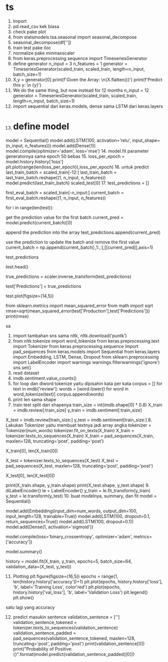 # ts
1. Import
2. pd.read_csv kek biasa
3. check pake plot
4. from statsmodels.tsa.seasonal import seasonal_decompose
5. seasonal_decompose(df[''])
6. train test pake iloc
7. normalize pake minmaxscaler
8. from keras.preprocessing.sequence import TimeseriesGenerator
9. define generator
n_input = 3
n_features = 1
generator = TimeseriesGenerator(scaled_train, scaled_train, length=n_input, batch_size=1)
10. X,y = generator[0]
print(f'Given the Array: \n{X.flatten()}')
print(f'Predict this y: \n {y}')
11. We do the same thing, but now instead for 12 months
n_input = 12
generator = TimeseriesGenerator(scaled_train, scaled_train, length=n_input, batch_size=1)
12. import sequential dari keras.models, dense sama LSTM dari keras.layers
13. # define model
model = Sequential()
model.add(LSTM(100, activation='relu', input_shape=(n_input, n_features)))
model.add(Dense(1))
model.compile(optimizer='adam', loss='mse')
14. model.fit parameter generatornya sama epoch 50 bebas
15. loss_per_epoch = model.history.history['loss']
plt.plot(range(len(loss_per_epoch)),loss_per_epoch)
16. untuk predict
last_train_batch = scaled_train[-12:]
last_train_batch = last_train_batch.reshape((1, n_input, n_features))
model.predict(last_train_batch)
scaled_test[0]
17. test_predictions = []

first_eval_batch = scaled_train[-n_input:]
current_batch = first_eval_batch.reshape((1, n_input, n_features))

for i in range(len(test)):

  get the prediction value for the first batch
  current_pred = model.predict(current_batch)[0]

  append the prediction into the array
  test_predictions.append(current_pred)

  use the prediction to update the batch and remove the first value
  current_batch = np.append(current_batch[:,1:,:],[[current_pred]],axis=1)

test_predictions

test.head()

true_predictions = scaler.inverse_transform(test_predictions)

test['Predictions'] = true_predictions

test.plot(figsize=(14,5))

from sklearn.metrics import mean_squared_error
from math import sqrt
rmse=sqrt(mean_squared_error(test['Production'],test['Predictions']))
print(rmse)

sa
1. import tambahan sns sama nltk, nltk.download('puntk')
2. from nltk.tokenize import word_tokenize
from keras.preprocessing.text import Tokenizer
from keras.preprocessing.sequence import pad_sequences
from keras.models import Sequential
from keras.layers import Embedding, LSTM, Dense, Dropout
from sklearn.preprocessing import LabelEncoder
import warnings
warnings.filterwarnings('ignore')
sns.set()
3. read dataset
4. imdb.sentiment.value_counts()
5. for loop dan diword tokenize yaitu dipisahin kata per kata
corpus = []
for text in imdb['review']:
  words = [word.lower() for word in word_tokenize(text)]
  corpus.append(words)
6. print len sama shape
7. train test split dari shapenya
train_size = int(imdb.shape[0] * 0.8)
X_train = imdb.review[:train_size]
y_train = imdb.sentiment[:train_size]

X_test = imdb.review[train_size:]
y_test = imdb.sentiment[train_size:]
8. Lakukan Tokenizer yaitu membuat textnya jadi array angka
tokenizer = Tokenizer(num_words)
tokenizer.fit_on_texts(X_train)
X_train = tokenizer.texts_to_sequences(X_train)
X_train = pad_sequences(X_train, maxlen=128, truncating='post', padding='post')

X_train[0], len(X_train[0])

X_test = tokenizer.texts_to_sequences(X_test)
X_test = pad_sequences(X_test, maxlen=128, truncating='post', padding='post')

X_test[0], len(X_test[0])

print(X_train.shape, y_train.shape)
print(X_test.shape, y_test.shape)
9. diLabelEncoder()
le = LabelEncoder()
y_train = le.fit_transform(y_train)
y_test = le.transform(y_test)
10. buat modelnya, summary, dan fit
model = Sequential()

model.add(Embedding(input_dim=num_words, output_dim=100,
                    input_length=128, trainable=True))
model.add(LSTM(100, dropout=0.1, return_sequences=True))
model.add(LSTM(100, dropout=0.1))
model.add(Dense(1, activation='sigmoid'))

model.compile(loss='binary_crossentropy', optimizer='adam', metrics=['accuracy'])

model.summary()

history = model.fit(X_train, y_train, epochs=5, batch_size=64, validation_data=(X_test, y_test))

11. Plotting
plt.figure(figsize=(16,5))
epochs = range(1, len(history.history['accuracy'])+1)
plt.plot(epochs, history.history['loss'], 'b', label='Training Loss', color'red')
plt.plot(epochs, history.history['val_loss'], 'b', label='Validation Loss')
plt.legend()
plt.show()

satu lagi yang accuracy

12. predict masukin sentence
validation_sentence = ['']
validation_sentence_tokened = tokenizer.texts_to_sequences(validation_sentence)
validation_sentence_padded = pad_sequences(validation_sentence_tokened, maxlen=128,
                                           truncating='post', padding='post')
print(validation_sentence[0])
print("Probability of Positive: {}".format(model.predict(validation_sentence_padded)[0]))
